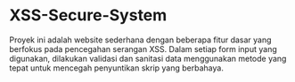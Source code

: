 # XSS-Secure-System
Proyek ini adalah website sederhana dengan beberapa fitur dasar yang berfokus pada pencegahan serangan XSS. Dalam setiap form input yang digunakan, dilakukan validasi dan sanitasi data menggunakan metode yang tepat untuk mencegah penyuntikan skrip yang berbahaya.
